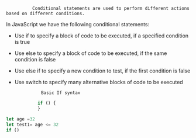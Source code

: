               Conditional statements are used to perform different actions based on different conditions.

In JavaScript we have the following conditional statements:

* Use if to specify a block of code to be executed, if a specified condition is true
* Use else to specify a block of code to be executed, if the same condition is false
* Use else if to specify a new condition to test, if the first condition is false
* Use switch to specify many alternative blocks of code to be executed


                Basic If syntax
```js
            if () {
            }
```
 
 ```js
 let age =32
 let test1= age <= 32
 if ()
 
 ```
